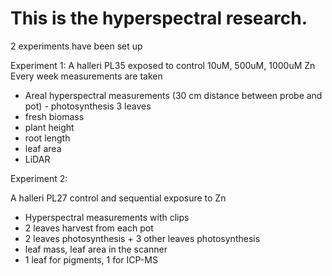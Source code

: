 # This is the hyperspectral research.

2 experiments have been set up

Experiment 1:
A halleri PL35 exposed to control 10uM, 500uM, 1000uM Zn
Every week measurements are taken
- Areal hyperspectral measurements (30 cm distance between probe and pot) - photosynthesis 3 leaves
- fresh biomass
- plant height
- root length
- leaf area
- LiDAR

Experiment 2:

A halleri PL27 control and sequential exposure to Zn
- Hyperspectral measurements with clips
- 2 leaves harvest from each pot
- 2 leaves photosynthesis + 3 other leaves photosynthesis
- leaf mass, leaf area in the scanner
- 1 leaf for pigments, 1 for ICP-MS
